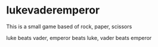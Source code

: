 # lukevaderemperor

This is a small game based of rock, paper, scissors

luke beats vader,
emperor beats luke,
vader beats emperor
